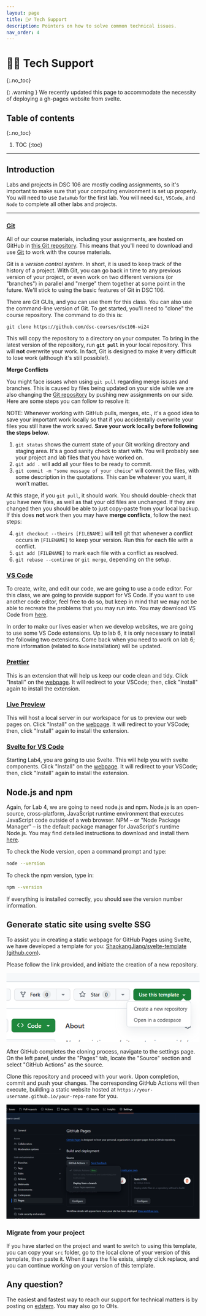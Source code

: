 ```yaml
---
layout: page
title: 🙋‍♂️ Tech Support
description: Pointers on how to solve common technical issues.
nav_order: 4
---
```


<!-- prettier-ignore-start -->

# 🙋‍♂️ Tech Support
{:.no_toc}

{: .warning }
We recently updated this page to accommodate the necessity of deploying a gh-pages website from svelte. 

## Table of contents
{:.no_toc}

1. TOC
{:toc}

<!-- prettier-ignore-end -->

---

## Introduction

Labs and projects in DSC 106 are mostly coding assignments, so it's important
to make sure that your computing environment is set up properly. You will need
to use `DataHub` for the first lab. You will need `Git`, `VSCode`, and `Node`
to complete all other labs and projects.

---
<!-- 
## Lab1: Working using DataHub

You will use DataHub for the first lab assignment.

There are servers available to use at
[datahub.ucsd.edu](datahub.ucsd.edu). These are a lot like the
DataHub servers that you used in DSC 10, however they are customized
for this course. After logging in with your UCSD account, you will be
taken the familiar juptyer landing page. The server you are logged into
has \~4GB of RAM available, and has Python with all the necessary
packages.

### ⚠️ Warning!

DataHub outages are not uncommon, and they can be expected to occur once
or twice per quarter (sometimes more). Outages typically last for a few
hours or less, but they can prevent you from working on your assignment.

Since we do not manage DataHub, we cannot make any guarantees about its
availability. If DataHub
has been down for a long time (more than 24 hours), let us know and
we\'ll consider a blanket extension -- though this has very rarely
(never?) happened.

### JupyterLab

The remote servers have a development environment installed on them,
however, it's non-intuitive how to access it. Once on the landing page,
the url should read something like:

`https://datahub.ucsd.edu/user/USER/tree`

You can access the IDE (integrate development environment) by changing
\"tree\" to \"lab\". This brings up JupyterLab. The url should look
something like this:

`https://datahub.ucsd.edu/user/USER/lab`

For more information on this IDE, you can see read about it here. From
within JupyterLab, you can:

- Use a Python console
- Run Jupyter notebooks
- Use a terminal (e.g. to pull git repos)
- Develop Python code in .py files

### Troubleshooting DataHub

**What if I accidentally clicked a different class instead of DSC 106 when logging into DataHub, or what if my DataHub doesn't load?**

1. If you are already logged into DataHub, click "Control Panel" in the top right. (If your DataHub never launched in the first place, proceed to the next step.)

2. In the toolbar at appears at [datahub.ucsd.edu](https://datahub.ucsd.edu), click "Services" then click "manual-resetter", then click "Reset". If a pop-up box appears, that's okay.

3. Log back into DataHub again and it should allow you to select a course – select DSC 106.

## Other labs and projects -->

### [Git](https://git-scm.com/)

All of our course materials, including your assignments, are hosted on GitHub
in [this Git repository](https://github.com/dsc-courses/dsc106-wi24). This
means that you'll need to download and use [Git](https://git-scm.com/) to work
with the course materials.

Git is a _version control system_. In short, it is used to keep track of
the history of a project. With Git, you can go back in time to any
previous version of your project, or even work on two different versions
(or \"branches\") in parallel and \"merge\" them together at some point
in the future. We\'ll stick to using the basic features of Git in DSC 106.

There are Git GUIs, and you can use them for this class. You can also
use the command-line version of Git. To get started, you\'ll need to
\"clone\" the course repository. The command to do this is:

    git clone https://github.com/dsc-courses/dsc106-wi24

This will copy the repository to a directory on your computer. To bring in the
latest version of the repository, run **`git pull`** in your local repository.
This will **not** overwrite your work. In fact, Git is designed to make it very
difficult to lose work (although it\'s still possible!).

**Merge Conflicts**

You might face issues when using `git pull` regarding merge issues and branches. This is caused by files being updated on your side while we are also changing the [Git repository](https://github.com/dsc-courses/dsc106-wi24) by pushing new assignments on our side. Here are some steps you can follow to resolve it:

NOTE: Whenever working with GitHub pulls, merges, etc., it's a good idea to save your important work locally so that if you accidentally overwrite your files you still have the work saved. **Save your work locally before following the steps below.**

1. `git status` shows the current state of your Git working directory and staging area. It's a good sanity check to start with. You will probably see your project and lab files that you have worked on.
2. `git add .` will add all your files to be ready to commit.
3. `git commit -m "some message of your choice"` will commit the files, with some description in the quotations. This can be whatever you want, it won't matter.

At this stage, if you `git pull`, it should work. You should double-check that you have new files, as well as that your old files are unchanged. If they are changed then you should be able to just copy-paste from your local backup. If this does **not** work then you may have **merge conflicts**, follow the next steps:

4. `git checkout --theirs [FILENAME]` will tell git that whenever a conflict occurs in `[FILENAME]` to keep your version. Run this for each file with a conflict.
5. `git add [FILENAME]` to mark each file with a conflict as resolved.
6. `git rebase --continue` or `git merge`, depending on the setup.

### [VS Code](https://code.visualstudio.com/)

To create, write, and edit our code, we are going to use a code editor. For this class, we are going to provide support for VS Code. If you want to use another code editor, feel free to do so, but keep in mind that we may not be able to recreate the problems that you may run into. You may download VS Code from [here](https://code.visualstudio.com/).

In order to make our lives easier when we develop websites, we are going to use some VS Code extensions. Up to lab 6, it is only necessary to install the following two extensions. Come back when you need to work on lab 6; more information (related to `Node` installation) will be updated.

### [Prettier](https://marketplace.visualstudio.com/items?itemName=esbenp.prettier-vscode)

This is an extension that will help us keep our code clean and tidy. Click "Install" on the [webpage](https://marketplace.visualstudio.com/items?itemName=esbenp.prettier-vscode). It will redirect to your VSCode; then, click "Install" again to install the extension.

### [Live Preview](https://marketplace.visualstudio.com/items?itemName=ms-vscode.live-server)

This will host a local server in our workspace for us to preview our web pages on. Click "Install" on the [webpage](https://marketplace.visualstudio.com/items?itemName=ms-vscode.live-server). It will redirect to your VSCode; then, click "Install" again to install the extension.

### [Svelte for VS Code](https://marketplace.visualstudio.com/items?itemName=svelte.svelte-vscode)

Starting Lab4, you are going to use Svelte. This will help you with svelte components. Click "Install" on the [webpage](https://marketplace.visualstudio.com/items?itemName=svelte.svelte-vscode). It will redirect to your VSCode; then, click "Install" again to install the extension.

## Node.js and npm

Again, for Lab 4, we are going to need node.js and npm. Node.js is an open-source, cross-platform, JavaScript runtime environment that executes JavaScript code outside of a web browser. NPM – or "Node Package Manager" – is the default package manager for JavaScript's runtime Node.js. You may find detailed instructions to download and install them [here](https://docs.npmjs.com/downloading-and-installing-node-js-and-npm#using-a-node-installer-to-install-nodejs-and-npm).

To check the Node version, open a command prompt and type:

```bash
node --version
```

To check the npm version, type in:

```bash
npm --version
```

If everything is installed correctly, you should see the version number information.



## Generate static site using svelte SSG

To assist you in creating a static webpage for GitHub Pages using Svelte, we have developed a template for you: [ShaokangJiang/svelte-template (github.com)](https://github.com/ShaokangJiang/svelte-template).

Please follow the link provided, and initiate the creation of a new repository.

![image-20240210175403813](./assets/image-20240210175403813.png)

After GitHub completes the cloning process, navigate to the settings page. On the left panel, under the "Pages" tab, locate the "Source" section and select "GitHub Actions" as the source. 

Clone this repository and proceed with your work. Upon completion, commit and push your changes. The corresponding GitHub Actions will then execute, building a static website hosted at `https://your-username.github.io/your-repo-name` for you.

![image-20240210175104365](./assets/image-20240210175104365.png)

### Migrate from your project

If you have started on the project and want to switch to using this template, you can copy your `src` folder, go to the local clone of your version of this template, then paste it. When it says the file exists, simply click replace, and you can continue working on your version of this template.


## Any question?

The easiest and fastest way to reach our support for technical matters is by posting on [edstem](https://edstem.org/us/courses/51219/discussion/). You may also go to OHs.

